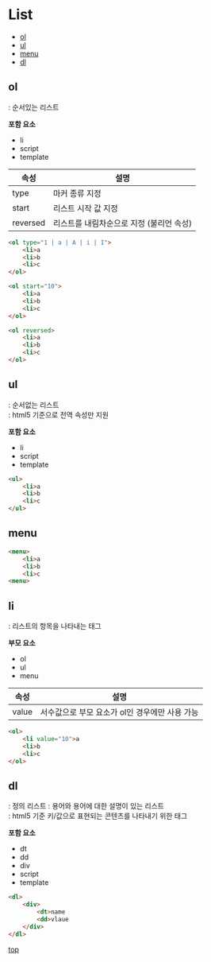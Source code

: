 # List

- [ol](#ol)
- [ul](#ul)
- [menu](#menu)
- [dl](#dl)



## ol
: 순서있는 리스트

**포함 요소**   
- li
- script
- template

속성 | 설명
---|---
type  | 마커 종류 지정
start | 리스트 시작 값 지정
reversed | 리스트를 내림차순으로 지정 (불리언 속성)


```html
<ol type="1 | a | A | i | I">
    <li>a
    <li>b
    <li>c
</ol>

<ol start="10">
    <li>a
    <li>b
    <li>c
</ol>

<ol reversed>
    <li>a
    <li>b
    <li>c
</ol>
```



## ul
: 순서없는 리스트    
: html5 기준으로 전역 속성만 지원   

**포함 요소**   
- li
- script
- template


```html
<ul>
    <li>a
    <li>b
    <li>c
</ul>
```



## menu

```html
<menu>
    <li>a
    <li>b
    <li>c
<menu>
```



## li
: 리스트의 항목을 나타내는 태그

**부모 요소**   
- ol
- ul
- menu


속성 | 설명
---|---
value | 서수값으로 부모 요소가 ol인 경우에만 사용 가능

```html
<ol>
    <li value="10">a
    <li>b
    <li>c
</ol>
```



## dl
: 정의 리스트
: 용어와 용어에 대한 설명이 있는 리스트  
: html5 기준 키/값으로 표현되는 콘텐츠를 나타내기 위한 태그    

**포함 요소**
- dt
- dd
- div
- script
- template


```html
<dl>
    <div>
        <dt>name
        <dd>vlaue
    </div>
</dl>
```



[top](#)
